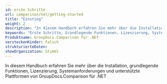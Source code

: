 ```yaml
---
id: erste Schritte
url: comparison/net/getting-started
title: "Einstieg"
weight: 2
description: "In diesem Handbuch erfahren Sie mehr über die Installation, grundlegende Funktionen, Lizenzierung, Systemanforderungen und unterstützte Plattformen von GroupDocs.Comparison für .NET"
keywords: "Erste Schritte, Grundlegende Funktionen, Lizenzierung, Systemanforderungen"
Produktname: GroupDocs.Comparison für .NET
versteckenKinder: Falsch
strukturierteDaten:
showOrganization: Stimmt
---
```

In diesem Handbuch erfahren Sie mehr über die Installation, grundlegende Funktionen, Lizenzierung, Systemanforderungen und unterstützte Plattformen von GroupDocs.Comparison für .NET

